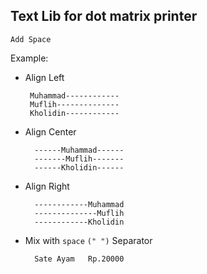 ## Text Lib for dot matrix printer
    Add Space

 Example:
 - Align Left

        Muhammad------------
        Muflih--------------
        Kholidin------------

- Align Center

        ------Muhammad------
        -------Muflih-------
        ------Kholidin------

- Align Right

        ------------Muhammad
        --------------Muflih
        ------------Kholidin

- Mix with `space` `(" ")` Separator

        Sate Ayam   Rp.20000